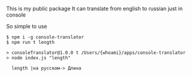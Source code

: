 This is my public package
It can translate from english to russian just in console

So simple to use

```
$ npm i -g console-translator
$ npm run t length

> consoleTranslator@1.0.0 t /Users/{whoami}/apps/console-translator
> node index.js "length"

  length |на русском-> Длина
```
